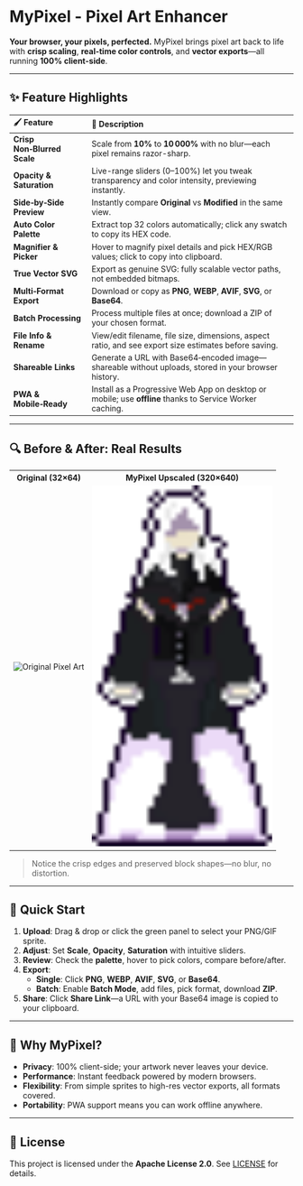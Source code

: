 # MyPixel - Pixel Art Enhancer


**Your browser, your pixels, perfected.** MyPixel brings pixel art back to life with **crisp scaling**, **real-time color controls**, and **vector exports**—all running **100% client-side**.

---

## ✨ Feature Highlights

| 🖌️ Feature                  | 🔎 Description                                                                                              |
|:---------------------------|:------------------------------------------------------------------------------------------------------------|
| **Crisp Non‑Blurred Scale** | Scale from **10%** to **10 000%** with no blur—each pixel remains razor-sharp.                                |
| **Opacity & Saturation**    | Live-range sliders (0–100%) let you tweak transparency and color intensity, previewing instantly.          |
| **Side‑by‑Side Preview**    | Instantly compare **Original** vs **Modified** in the same view.                                            |
| **Auto Color Palette**      | Extract top 32 colors automatically; click any swatch to copy its HEX code.                                 |
| **Magnifier & Picker**      | Hover to magnify pixel details and pick HEX/RGB values; click to copy into clipboard.                      |
| **True Vector SVG**         | Export as genuine SVG: fully scalable vector paths, not embedded bitmaps.                                   |
| **Multi‑Format Export**     | Download or copy as **PNG**, **WEBP**, **AVIF**, **SVG**, or **Base64**.                                    |
| **Batch Processing**        | Process multiple files at once; download a ZIP of your chosen format.                                       |
| **File Info & Rename**      | View/edit filename, file size, dimensions, aspect ratio, and see export size estimates before saving.      |
| **Shareable Links**         | Generate a URL with Base64‑encoded image—shareable without uploads, stored in your browser history.         |
| **PWA & Mobile‑Ready**      | Install as a Progressive Web App on desktop or mobile; use **offline** thanks to Service Worker caching.    |

---

## 🔍 Before & After: Real Results

<table>
  <tr>
    <th>Original (32×64)</th>
    <th>MyPixel Upscaled (320×640)</th>
  </tr>
  <tr>
    <td align="center">
      <img src="download.png" alt="Original Pixel Art" width="160" />
    </td>
    <td align="center">
      <img src="demo/original.png" alt="demo/modified.png" width="320" />
    </td>
  </tr>
</table>

> Notice the crisp edges and preserved block shapes—no blur, no distortion.

---

## 🚀 Quick Start

1. **Upload**: Drag & drop or click the green panel to select your PNG/GIF sprite.
2. **Adjust**: Set **Scale**, **Opacity**, **Saturation** with intuitive sliders.
3. **Review**: Check the **palette**, hover to pick colors, compare before/after.
4. **Export**:
   - **Single**: Click **PNG**, **WEBP**, **AVIF**, **SVG**, or **Base64**.
   - **Batch**: Enable **Batch Mode**, add files, pick format, download **ZIP**.
5. **Share**: Click **Share Link**—a URL with your Base64 image is copied to your clipboard.

---

## 🎁 Why MyPixel?

- **Privacy**: 100% client-side; your artwork never leaves your device.
- **Performance**: Instant feedback powered by modern browsers.
- **Flexibility**: From simple sprites to high-res vector exports, all formats covered.
- **Portability**: PWA support means you can work offline anywhere.

---

## 📄 License

This project is licensed under the **Apache License 2.0**. See [LICENSE](LICENSE) for details.
